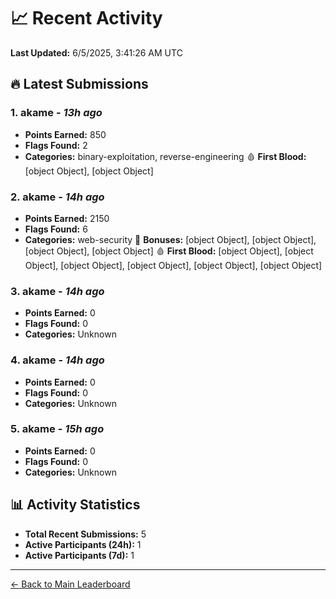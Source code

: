 # 📈 Recent Activity

**Last Updated:** 6/5/2025, 3:41:26 AM UTC

## 🔥 Latest Submissions

### 1. akame - *13h ago*
- **Points Earned:** 850
- **Flags Found:** 2
- **Categories:** binary-exploitation, reverse-engineering 🩸 **First Blood:** [object Object], [object Object]

### 2. akame - *14h ago*
- **Points Earned:** 2150
- **Flags Found:** 6
- **Categories:** web-security 🎯 **Bonuses:** [object Object], [object Object], [object Object], [object Object] 🩸 **First Blood:** [object Object], [object Object], [object Object], [object Object], [object Object], [object Object]

### 3. akame - *14h ago*
- **Points Earned:** 0
- **Flags Found:** 0
- **Categories:** Unknown

### 4. akame - *14h ago*
- **Points Earned:** 0
- **Flags Found:** 0
- **Categories:** Unknown

### 5. akame - *15h ago*
- **Points Earned:** 0
- **Flags Found:** 0
- **Categories:** Unknown

## 📊 Activity Statistics

- **Total Recent Submissions:** 5
- **Active Participants (24h):** 1
- **Active Participants (7d):** 1

---
[← Back to Main Leaderboard](README.md)